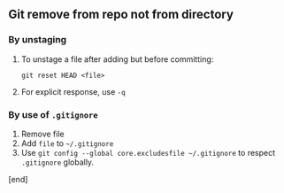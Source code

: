 ## Git remove from repo not from directory

### By unstaging

 1. To unstage a file after adding but before committing:

        git reset HEAD <file>
        
 1. For explicit response, use `-q`

### By use of `.gitignore`

 1. Remove file
 2. Add `file` to `~/.gitignore`
 3. Use `git config --global core.excludesfile ~/.gitignore` to respect `.gitignore` globally.

[end]
